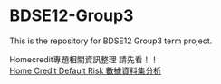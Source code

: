# BDSE12-Group3
This is the repository for BDSE12 Group3 term project.

Homecredit專題相關資訊整理 請先看！！<br>
[Home Credit Default Risk 數據資料集分析](https://hackmd.io/@LBear/Sy7m7bfk8/edit)
